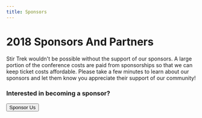 ```yaml
---
title: Sponsors
---
```


# 2018 Sponsors And Partners
    
<div class="icon-hr"></div>

Stir Trek wouldn't be possible without the support of our sponsors. A large portion of the conference costs are paid from sponsorships so that we can keep ticket costs affordable.  Please take a few minutes to learn about our sponsors and let them know you appreciate their support of our community!

<div class="text-center">
    <h3>Interested in becoming a sponsor?</h3><button id="sellButton" class="bigButton blue-btn" type="button">Sponsor Us</button>
</div>

<br>